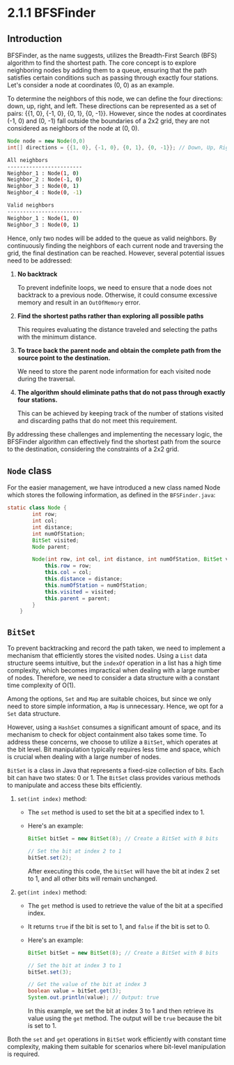 # 2.1.1 BFSFinder

## Introduction

BFSFinder, as the name suggests, utilizes the Breadth-First Search (BFS) algorithm to find the shortest path. The core concept is to explore neighboring nodes by adding them to a queue, ensuring that the path satisfies certain conditions such as passing through exactly four stations. Let's consider a node at coordinates (0, 0) as an example.

To determine the neighbors of this node, we can define the four directions: down, up, right, and left. These directions can be represented as a set of pairs: {{1, 0}, {-1, 0}, {0, 1}, {0, -1}}. However, since the nodes at coordinates (-1, 0) and (0, -1) fall outside the boundaries of a 2x2 grid, they are not considered as neighbors of the node at (0, 0).

```java
Node node = new Node(0,0)
int[] directions = {{1, 0}, {-1, 0}, {0, 1}, {0, -1}}; // Down, Up, Right, Left
```

```bash
All neighbors
------------------------
Neighbor_1 : Node(1, 0)
Neighbor_2 : Node(-1, 0)
Neighbor_3 : Node(0, 1)
Neighbor_4 : Node(0, -1)

Valid neighbors
------------------------
Neighbor_1 : Node(1, 0)
Neighbor_3 : Node(0, 1)
```

Hence, only two nodes will be added to the queue as valid neighbors. By continuously finding the neighbors of each current node and traversing the grid, the final destination can be reached. However, several potential issues need to be addressed:

1. **No backtrack**

    To prevent indefinite loops, we need to ensure that a node does not backtrack to a previous node. Otherwise, it could consume excessive memory and result in an `OutOfMemory` error.

2. **Find the shortest paths rather than exploring all possible paths**

    This requires evaluating the distance traveled and selecting the paths with the minimum distance.

3. **To trace back the parent node and obtain the complete path from the source point to the destination.**

    We need to store the parent node information for each visited node during the traversal.

4. **The algorithm should eliminate paths that do not pass through exactly four stations.**

    This can be achieved by keeping track of the number of stations visited and discarding paths that do not meet this requirement.

By addressing these challenges and implementing the necessary logic, the BFSFinder algorithm can effectively find the shortest path from the source to the destination, considering the constraints of a 2x2 grid.

## `Node` class

For the easier management, we have introduced a new class named Node which stores the following information, as defined in the `BFSFinder.java`:

```java
static class Node {
        int row;
        int col;
        int distance;
        int numOfStation;
        BitSet visited;
        Node parent;

        Node(int row, int col, int distance, int numOfStation, BitSet visited, Node parent) {
            this.row = row;
            this.col = col;
            this.distance = distance;
            this.numOfStation = numOfStation;
            this.visited = visited;
            this.parent = parent;
        }
    }
```

## `BitSet`

To prevent backtracking and record the path taken, we need to implement a mechanism that efficiently stores the visited nodes. Using a `List` data structure seems intuitive, but the `indexOf` operation in a list has a high time complexity, which becomes impractical when dealing with a large number of nodes. Therefore, we need to consider a data structure with a constant time complexity of O(1).

Among the options, `Set` and `Map` are suitable choices, but since we only need to store simple information, a `Map` is unnecessary. Hence, we opt for a `Set` data structure.

However, using a `HashSet` consumes a significant amount of space, and its mechanism to check for object containment also takes some time. To address these concerns, we choose to utilize a `BitSet`, which operates at the bit level. Bit manipulation typically requires less time and space, which is crucial when dealing with a large number of nodes.

`BitSet` is a class in Java that represents a fixed-size collection of bits. Each bit can have two states: 0 or 1. The `BitSet` class provides various methods to manipulate and access these bits efficiently.

1. `set(int index)` method:
   - The `set` method is used to set the bit at a specified index to 1.
   - Here's an example:

     ```java
     BitSet bitSet = new BitSet(8); // Create a BitSet with 8 bits
     
     // Set the bit at index 2 to 1
     bitSet.set(2);
     ```

     After executing this code, the `bitSet` will have the bit at index 2 set to 1, and all other bits will remain unchanged.

2. `get(int index)` method:
   - The `get` method is used to retrieve the value of the bit at a specified index.
   - It returns `true` if the bit is set to 1, and `false` if the bit is set to 0.
   - Here's an example:

     ```java
     BitSet bitSet = new BitSet(8); // Create a BitSet with 8 bits
     
     // Set the bit at index 3 to 1
     bitSet.set(3);
     
     // Get the value of the bit at index 3
     boolean value = bitSet.get(3);
     System.out.println(value); // Output: true
     ```

     In this example, we set the bit at index 3 to 1 and then retrieve its value using the `get` method. The output will be `true` because the bit is set to 1.

Both the `set` and `get` operations in `BitSet` work efficiently with constant time complexity, making them suitable for scenarios where bit-level manipulation is required.
